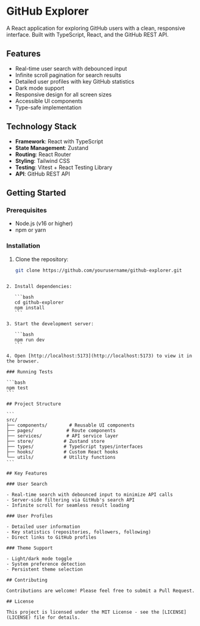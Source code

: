 
# GitHub Explorer

A React application for exploring GitHub users with a clean, responsive interface. Built with TypeScript, React, and the GitHub REST API.

## Features

- Real-time user search with debounced input
- Infinite scroll pagination for search results
- Detailed user profiles with key GitHub statistics
- Dark mode support
- Responsive design for all screen sizes
- Accessible UI components
- Type-safe implementation

## Technology Stack

- **Framework**: React with TypeScript
- **State Management**: Zustand
- **Routing**: React Router
- **Styling**: Tailwind CSS
- **Testing**: Vitest + React Testing Library
- **API**: GitHub REST API

## Getting Started

### Prerequisites

- Node.js (v16 or higher)
- npm or yarn

### Installation

1. Clone the repository:
   ```bash
   git clone https://github.com/yourusername/github-explorer.git
   ```
````

2. Install dependencies:

   ```bash
   cd github-explorer
   npm install
   ```

3. Start the development server:

   ```bash
   npm run dev
   ```

4. Open [http://localhost:5173](http://localhost:5173) to view it in the browser.

### Running Tests

```bash
npm test
```

## Project Structure

```
src/
├── components/        # Reusable UI components
├── pages/            # Route components
├── services/         # API service layer
├── store/           # Zustand store
├── types/           # TypeScript types/interfaces
├── hooks/           # Custom React hooks
└── utils/           # Utility functions
```

## Key Features

### User Search

- Real-time search with debounced input to minimize API calls
- Server-side filtering via GitHub's search API
- Infinite scroll for seamless result loading

### User Profiles

- Detailed user information
- Key statistics (repositories, followers, following)
- Direct links to GitHub profiles

### Theme Support

- Light/dark mode toggle
- System preference detection
- Persistent theme selection

## Contributing

Contributions are welcome! Please feel free to submit a Pull Request.

## License

This project is licensed under the MIT License - see the [LICENSE](LICENSE) file for details.
